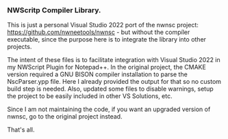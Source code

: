 ### NWScritp Compiler Library.

This is just a personal Visual Studio 2022 port of the nwnsc project: https://github.com/nwneetools/nwnsc - but without the compíler executable, since the purpose here is to integrate the library into other projects.

The intent of these files is to facilitate integration with Visual Studio 2022 in my NWScript Plugin for Notepad++. In the original project, the CMAKE version required a GNU BISON compiler installation to parse the NscParser.ypp file. Here I already provided the output for that so no custom build step is needed. Also, updated some files to disable warnings, setup the project to be easily included in other VS Solutions, etc.

Since I am not maintaining the code, if you want an upgraded version of nwnsc, go to the original project instead.

That's all.
